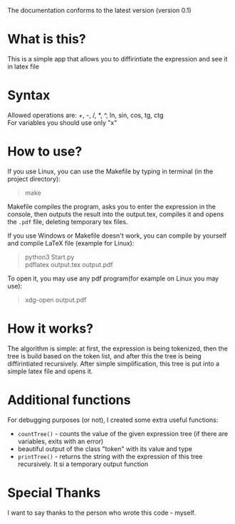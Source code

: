 The documentation conforms to the latest version  (version 0.1)  
# What is this?  
This is a simple app that allows you to diffirintiate the expression and see it in latex file  
# Syntax  
Allowed operations are: +, -, /, \*, ^, ln, sin, cos, tg, ctg    
For variables you should use only "x"  
# How to use?  
If you use Linux, you can use the Makefile by typing in terminal (in the project directory):  
> make  

Makefile compiles the program, asks you to enter the expression in the console, then outputs the result into the output.tex, compiles it and opens the ``.pdf`` file, deleting temporary tex files.  

If you use Windows or Makefile doesn't work, you can compile by yourself and compile LaTeX file (example for Linux):  
> python3 Start.py  
> pdflatex output.tex output.pdf

To open it, you may use any pdf program(for example on Linux you may use):  
> xdg-open output.pdf

# How it works?  
The algorithm is simple: at first, the expression is being tokenized, then the tree is build based on the token list, and after this the tree is being diffirintiated recursively. After simple simplification, this tree is put into a simple latex file and opens it.

# Additional functions  
For debugging purposes (or not), I created some extra useful functions:  
- ``countTree()`` - counts the value of the given expression tree (if there are variables, exits with an error)  
- beautiful output of the class "token" with its value and type  
- ``printTree()`` - returns the string with the expression of this tree recursively. It si a temporary output function  

# Special Thanks  
I want to say thanks to the person who wrote this code - myself.  
